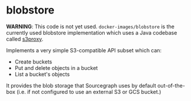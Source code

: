 # blobstore

**WARNING**: This code is not yet used. `docker-images/blobstore` is the currently used blobstore implementation which uses a Java codebase called [s3proxy](https://github.com/sourcegraph/s3proxy).

Implements a very simple S3-compatible API subset which can:

- Create buckets
- Put and delete objects in a bucket
- List a bucket's objects

It provides the blob storage that Sourcegraph uses by default out-of-the-box (i.e. if not configured to use an external S3 or GCS bucket.)
